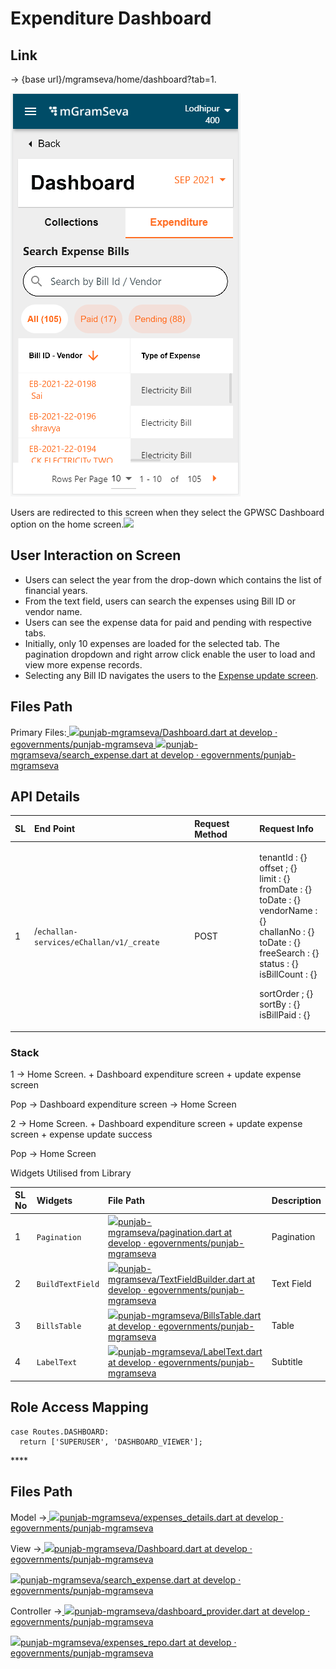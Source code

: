 # Expenditure Dashboard

## **Link**

 → {base url}/mgramseva/home/dashboard?tab=1.

![](../../../../../.gitbook/assets/image%20%2891%29.png)

Users are redirected to this screen when they select the GPWSC Dashboard option on the home screen.![](blob:https://digit-discuss.atlassian.net/f7db6b6a-1768-405c-940c-44c83edd1dd0#media-blob-url=true&id=98423659-e86d-4b1a-9a31-c677a3bd6f1f&collection=contentId-1926791281&contextId=1926791281&mimeType=image%2Fpng&name=dashboard_expenditure.PNG&size=32036&width=276&height=484&alt=)

## **User Interaction on Screen**

* Users can select the year from the drop-down which contains the list of financial years.
* From the text field, users can search the expenses using Bill ID or vendor name.
* Users can see the expense data for paid and pending with respective tabs.
* Initially, only 10 expenses are loaded for the selected tab. The pagination dropdown and right arrow click enable the user to load and view more expense records.
* Selecting any Bill ID navigates the users to the [Expense update screen](https://digit-discuss.atlassian.net/wiki/spaces/DD/pages/1927348594).

## **Files Path**

Primary Files:[ ![](https://github.com/fluidicon.png)punjab-mgramseva/Dashboard.dart at develop · egovernments/punjab-mgramseva](https://github.com/egovernments/punjab-mgramseva/blob/develop/frontend/mgramseva/lib/screeens/dashboard/Dashboard.dart)[ ![](https://github.com/fluidicon.png)punjab-mgramseva/search\_expense.dart at develop · egovernments/punjab-mgramseva](https://github.com/egovernments/punjab-mgramseva/blob/develop/frontend/mgramseva/lib/screeens/dashboard/search_expense.dart)

## **API Details**

<table>
  <thead>
    <tr>
      <th style="text-align:left"><b>SL</b>
      </th>
      <th style="text-align:left"><b>End Point</b>
      </th>
      <th style="text-align:left"><b>Request Method</b>
      </th>
      <th style="text-align:left"><b>Request Info</b>
      </th>
    </tr>
  </thead>
  <tbody>
    <tr>
      <td style="text-align:left">1</td>
      <td style="text-align:left">/<code>echallan-services/eChallan/v1/_create</code>
      </td>
      <td style="text-align:left">POST</td>
      <td style="text-align:left">
        <p>tenantId : {}
          <br />offset ; {}
          <br />limit : {}
          <br />fromDate : {}
          <br />toDate : {}
          <br />vendorName : {}
          <br />challanNo : {}
          <br />toDate : {}
          <br />freeSearch : {}
          <br />status : {}
          <br />isBillCount : {}</p>
        <p>sortOrder ; {}
          <br />sortBy : {}
          <br />isBillPaid : {}</p>
      </td>
    </tr>
  </tbody>
</table>

### **Stack**

1 → Home Screen. + Dashboard expenditure screen + update expense screen

Pop → Dashboard expenditure screen → Home Screen

2 → Home Screen. + Dashboard expenditure screen + update expense screen + expense update success

Pop → Home Screen

Widgets Utilised from Library

| **SL No** | **Widgets** | **File Path** | **Description** |
| :--- | :--- | :--- | :--- |
| 1 | `Pagination` | [![](https://github.com/fluidicon.png)punjab-mgramseva/pagination.dart at develop · egovernments/punjab-mgramseva](https://github.com/egovernments/punjab-mgramseva/blob/develop/frontend/mgramseva/lib/widgets/pagination.dart) | Pagination |
| 2 | `BuildTextField` | [![](https://github.com/fluidicon.png)punjab-mgramseva/TextFieldBuilder.dart at develop · egovernments/punjab-mgramseva](https://github.com/egovernments/punjab-mgramseva/blob/develop/frontend/mgramseva/lib/widgets/TextFieldBuilder.dart) | Text Field |
| 3 | `BillsTable` | [![](https://github.com/fluidicon.png)punjab-mgramseva/BillsTable.dart at develop · egovernments/punjab-mgramseva](https://github.com/egovernments/punjab-mgramseva/blob/develop/frontend/mgramseva/lib/components/Dashboard/BillsTable.dart) | Table |
| 4 | `LabelText` | [![](https://github.com/fluidicon.png)punjab-mgramseva/LabelText.dart at develop · egovernments/punjab-mgramseva](https://github.com/egovernments/punjab-mgramseva/blob/develop/frontend/mgramseva/lib/widgets/LabelText.dart) | Subtitle |

## **Role Access Mapping**

```text
case Routes.DASHBOARD:
  return ['SUPERUSER', 'DASHBOARD_VIEWER'];
```

\*\*\*\*

## **Files Path**

Model →[ ![](https://github.com/fluidicon.png)punjab-mgramseva/expenses\_details.dart at develop · egovernments/punjab-mgramseva](https://github.com/egovernments/punjab-mgramseva/blob/develop/frontend/mgramseva/lib/model/expensesDetails/expenses_details.dart)

View →[ ![](https://github.com/fluidicon.png)punjab-mgramseva/Dashboard.dart at develop · egovernments/punjab-mgramseva](https://github.com/egovernments/punjab-mgramseva/blob/develop/frontend/mgramseva/lib/screeens/dashboard/Dashboard.dart) 

[ ![](https://github.com/fluidicon.png)punjab-mgramseva/search\_expense.dart at develop · egovernments/punjab-mgramseva](https://github.com/egovernments/punjab-mgramseva/blob/develop/frontend/mgramseva/lib/screeens/dashboard/search_expense.dart)

Controller →[ ![](https://github.com/fluidicon.png)punjab-mgramseva/dashboard\_provider.dart at develop · egovernments/punjab-mgramseva](https://github.com/egovernments/punjab-mgramseva/blob/develop/frontend/mgramseva/lib/providers/dashboard_provider.dart) 

[![](https://github.com/fluidicon.png)punjab-mgramseva/expenses\_repo.dart at develop · egovernments/punjab-mgramseva](https://github.com/egovernments/punjab-mgramseva/blob/develop/frontend/mgramseva/lib/repository/expenses_repo.dart)

